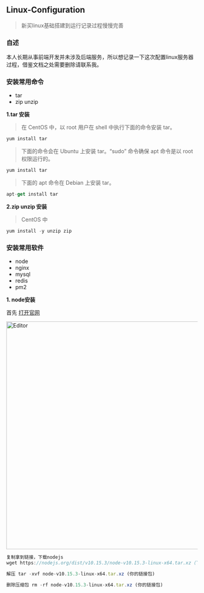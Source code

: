 ## Linux-Configuration
>新买linux基础搭建到运行记录过程慢慢完善
### 自述
本人长期从事前端开发并未涉及后端服务，所以想记录一下这次配置linux服务器过程，借鉴文档之处需要删除请联系我。
### 安装常用命令
* tar
* zip unzip

**1.tar 安装**  
>在 CentOS 中，以 root 用户在 shell 中执行下面的命令安装 tar。

```js
yum install tar
```
>下面的命令会在 Ubuntu 上安装 tar。“sudo” 命令确保 apt 命令是以 root 权限运行的。

```js
yum install tar
```
>下面的 apt 命令在 Debian 上安装 tar。

```js
apt-get install tar
```
**2.zip unzip 安装**  
> CentOS 中

```js
yum install -y unzip zip
```

### 安装常用软件
* node  
* nginx  
* mysql  
* redis  
* pm2  

**1. node安装**  

  首先 [打开官网](https://nodejs.org/en/download/)  
  <div align="left">
    <img src="https://user-images.githubusercontent.com/21699695/121794949-45252400-cc3f-11eb-9320-f758db0bd771.png" alt="Editor" width="600">
  </div>  

  ```js
  复制拿到链接，下载nodejs
  wget https://nodejs.org/dist/v10.15.3/node-v10.15.3-linux-x64.tar.xz（下载链接请到网站复制）
  
  解压 tar -xvf node-v10.15.3-linux-x64.tar.xz (你的链接包)
  
  删除压缩包 rm -rf node-v10.15.3-linux-x64.tar.xz (你的链接包)
  ```
